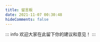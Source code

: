 ```yaml
---
title: 留言板
date: 2021-11-07 00:30:48
hideComments: false
---
```


::: info
欢迎大家在此留下你的建议和意见！
:::